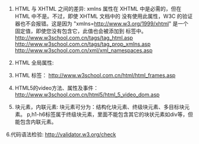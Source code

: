 1. HTML 与 XHTML 之间的差异:
xmlns 属性在 XHTML 中是必需的，但在 HTML 中不是。不过，即使 XHTML 文档中的 <html> 没有使用此属性，W3C 的验证器也不会报错。这是因为 "xmlns=http://www.w3.org/1999/xhtml" 是一个固定值，即使您没有包含它，此值也会被添加到 <html> 标签中。
http://www.w3school.com.cn/tags/tag_html.asp
http://www.w3school.com.cn/tags/tag_prop_xmlns.asp
http://www.w3school.com.cn/xml/xml_namespaces.asp

2. HTML 全局属性:

3. HTML <param>标签：
http://www.w3school.com.cn/html/html_frames.asp

4. HTML5的video方法、属性及事件：
http://www.w3school.com.cn/html5/html_5_video_dom.asp

5. 块元素，内联元素:
块元素可分为：结构化块元素、终级块元素、多目标块元素。
p,h1-h6标签属于终级块元素，里面不能包含其它的块状元素如div等，但能包含内联元素。

6.代码语法检验:
http://validator.w3.org/check


